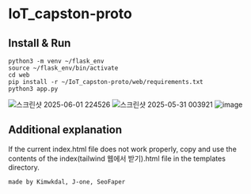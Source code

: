 # IoT_capston-proto

## Install & Run

```
python3 -m venv ~/flask_env
source ~/flask_env/bin/activate
cd web
pip install -r ~/IoT_capston-proto/web/requirements.txt
python3 app.py
```
![스크린샷 2025-06-01 224526](https://github.com/user-attachments/assets/106a27ee-c01b-4953-a022-0f41eadb95b4)
![스크린샷 2025-05-31 003921](https://github.com/user-attachments/assets/0ed0a7c1-5da6-42d6-82c3-d42f8e03b2e6)
![image](https://github.com/user-attachments/assets/f5691c74-1f72-4b17-8c83-fa96e7f03988)

## Additional explanation
If the current index.html file does not work properly, copy and use the contents of the index(tailwind 웹에서 받기).html file in the templates directory.

```
made by Kimwkdal, J-one, SeoFaper
```
